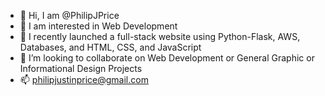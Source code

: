 - 👋 Hi, I am @PhilipJPrice
- 👀 I am interested in Web Development
- 🌱 I recently launched a full-stack website using Python-Flask, AWS, Databases, and HTML, CSS, and JavaScript
- 💞️ I’m looking to collaborate on Web Development or General Graphic or Informational Design Projects
- 📫 philipjustinprice@gmail.com

<!---
PhilipJPrice/PhilipJPrice is a ✨ special ✨ repository because its `README.md` (this file) appears on your GitHub profile.
You can click the Preview link to take a look at your changes.
--->
